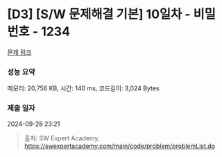 # [D3] [S/W 문제해결 기본] 10일차 - 비밀번호 - 1234 

[문제 링크](https://swexpertacademy.com/main/code/problem/problemDetail.do?contestProbId=AV14_DEKAJcCFAYD) 

### 성능 요약

메모리: 20,756 KB, 시간: 140 ms, 코드길이: 3,024 Bytes

### 제출 일자

2024-09-28 23:21



> 출처: SW Expert Academy, https://swexpertacademy.com/main/code/problem/problemList.do